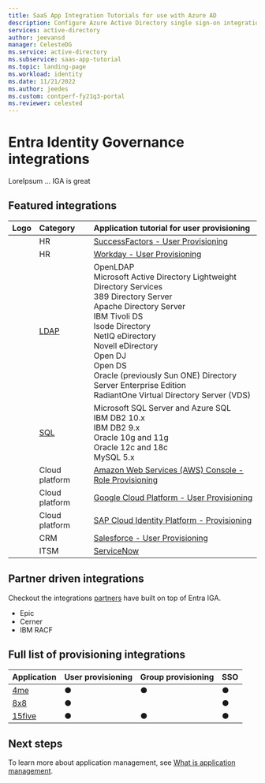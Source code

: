 ```yaml
---
title: SaaS App Integration Tutorials for use with Azure AD
description: Configure Azure Active Directory single sign-on integration with a variety of third-party software as a service applications.
services: active-directory
author: jeevansd
manager: CelesteDG
ms.service: active-directory
ms.subservice: saas-app-tutorial
ms.topic: landing-page
ms.workload: identity
ms.date: 11/21/2022
ms.author: jeedes
ms.custom: contperf-fy21q3-portal
ms.reviewer: celested
---
```


# Entra Identity Governance integrations

LoreIpsum ... IGA is great

## Featured integrations

| Logo | Category | Application tutorial for user provisioning |
| :--- | :--- | :--- |
| | HR | [SuccessFactors - User Provisioning](./sap-successfactors-inbound-provisioning-tutorial.md) |
| | HR| [Workday - User Provisioning](workday-inbound-tutorial.md)|
|| [LDAP](amazon-web-service-tutorial.md)| OpenLDAP<br>Microsoft Active Directory Lightweight Directory Services<br>389 Directory Server<br>Apache Directory Server<br>IBM Tivoli DS<br>Isode Directory<br>NetIQ eDirectory<br>Novell eDirectory<br>Open DJ<br>Open DS<br>Oracle (previously Sun ONE) Directory Server Enterprise Edition<br>RadiantOne Virtual Directory Server (VDS) |
| | [SQL](https://learn.microsoft.com/azure/active-directory/app-provisioning/tutorial-ecma-sql-connector)| Microsoft SQL Server and Azure SQL<br>IBM DB2 10.x<br>IBM DB2 9.x<br>Oracle 10g and 11g<br>Oracle 12c and 18c<br>MySQL 5.x|
| | Cloud platform| [Amazon Web Services (AWS) Console - Role Provisioning](amazon-web-service-tutorial.md#configure-azure-ad-sso) |
| | Cloud platform| [Google Cloud Platform - User Provisioning](g-suite-provisioning-tutorial.md) |
| | Cloud platform|[SAP Cloud Identity Platform - Provisioning](./sap-cloud-platform-identity-authentication-provisioning-tutorial.md) |
| | CRM| [Salesforce - User Provisioning](salesforce-provisioning-tutorial.md) |
| |ITSM| [ServiceNow](8x8virtualoffice-tutorial.md)|

## Partner driven integrations
Checkout the integrations [partners](https://learn.microsoft.com/azure/active-directory/app-provisioning/partner-driven-integrations) have built on top of Entra IGA.
* Epic
* Cerner
* IBM RACF

## Full list of provisioning integrations
| Application | User provisioning | Group provisioning | SSO|
| :--- | :--- | :--- | :--- |
| [4me](https://learn.microsoft.com/azure/active-directory/saas-apps/4me-provisioning-tutorial) | ● | ● | ● | 
| [8x8](https://learn.microsoft.com/azure/active-directory/saas-apps/8x8-provisioning-tutorial) | ● | | ● |
| [15five](https://learn.microsoft.com/azure/active-directory/saas-apps/15five-provisioning-tutorial) | ● | ● | ● |

## Next steps

To learn more about application management, see [What is application management](../manage-apps/what-is-application-management.md).
